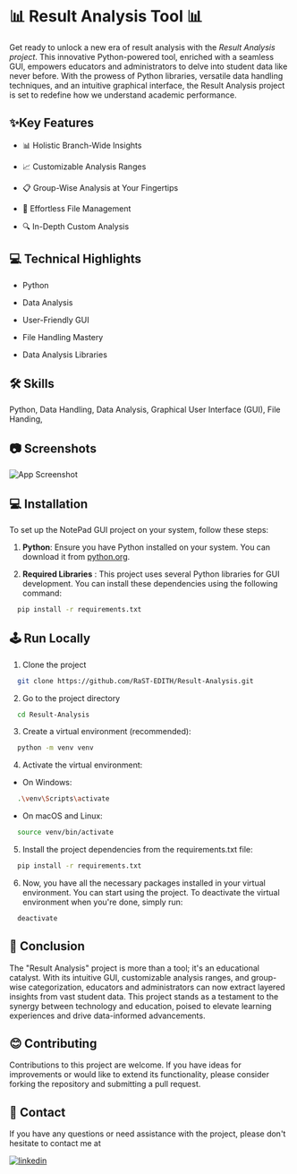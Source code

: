 
# 📊 Result Analysis Tool 📊

Get ready to unlock a new era of result analysis with the *Result Analysis project*. This innovative Python-powered tool, enriched with a seamless GUI, empowers educators and administrators to delve into student data like never before. With the prowess of Python libraries, versatile data handling techniques, and an intuitive graphical interface, the Result Analysis project is set to redefine how we understand academic performance.

## ✨Key Features

- 📊 Holistic Branch-Wide Insights

- 📈 Customizable Analysis Ranges

- 📋 Group-Wise Analysis at Your Fingertips

- 📁 Effortless File Management

- 🔍 In-Depth Custom Analysis

## 💻 Technical Highlights

- Python

- Data Analysis

- User-Friendly GUI

- File Handling Mastery

- Data Analysis Libraries

## 🛠 Skills

Python, Data Handling, Data Analysis, Graphical User Interface (GUI), File Handing, 

## 📷 Screenshots

![App Screenshot](https://i.postimg.cc/zDSpjTtF/result-analysis.jpg)

## 💻 Installation

To set up the NotePad GUI project on your system, follow these steps:

1) **Python**: Ensure you have Python installed on your system. You can download it from [python.org](https://www.python.org/).

2) **Required Libraries** : This project uses several Python libraries for GUI development. You can install these dependencies using the following command:

```bash
  pip install -r requirements.txt
```
    
## 🕹 Run Locally

1) Clone the project

```bash
  git clone https://github.com/RaST-EDITH/Result-Analysis.git
```

2) Go to the project directory

```bash
  cd Result-Analysis
```

3) Create a virtual environment (recommended):

```bash
  python -m venv venv
```

4) Activate the virtual environment:

- On Windows:

```bash
  .\venv\Scripts\activate
```

- On macOS and Linux:

```bash
  source venv/bin/activate
```

5) Install the project dependencies from the requirements.txt file:

```bash
  pip install -r requirements.txt
```

6) Now, you have all the necessary packages installed in your virtual environment. You can start using the project. 
To deactivate the virtual environment when you're done, simply run:

```bash
  deactivate
```


## 📌 Conclusion

The "Result Analysis" project is more than a tool; it's an educational catalyst. With its intuitive GUI, customizable analysis ranges, and group-wise categorization, educators and administrators can now extract layered insights from vast student data. This project stands as a testament to the synergy between technology and education, poised to elevate learning experiences and drive data-informed advancements.


## 😊 Contributing

Contributions to this project are welcome. If you have ideas for improvements or would like to extend its functionality, please consider forking the repository and submitting a pull request.

## 📎 Contact

If you have any questions or need assistance with the project, please don't hesitate to contact me at 

[![linkedin](https://img.shields.io/badge/linkedin-0A66C2?style=for-the-badge&logo=linkedin&logoColor=white)](https://www.linkedin.com/in/raghvendra-singh-053977226)

